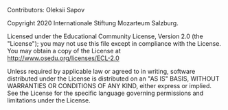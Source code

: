 Contributors: Oleksii Sapov

Copyright 2020 Internationale Stiftung Mozarteum Salzburg. 

Licensed under the Educational Community License, Version 2.0 (the "License"); you may not use this file except in compliance with the License. You may obtain a copy of the License at http://www.osedu.org/licenses/ECL-2.0

Unless required by applicable law or agreed to in writing,
software distributed under the License is distributed on an "AS IS" BASIS, WITHOUT WARRANTIES OR CONDITIONS OF ANY KIND, either express or implied. See the License for the specific language governing permissions and limitations under the License.